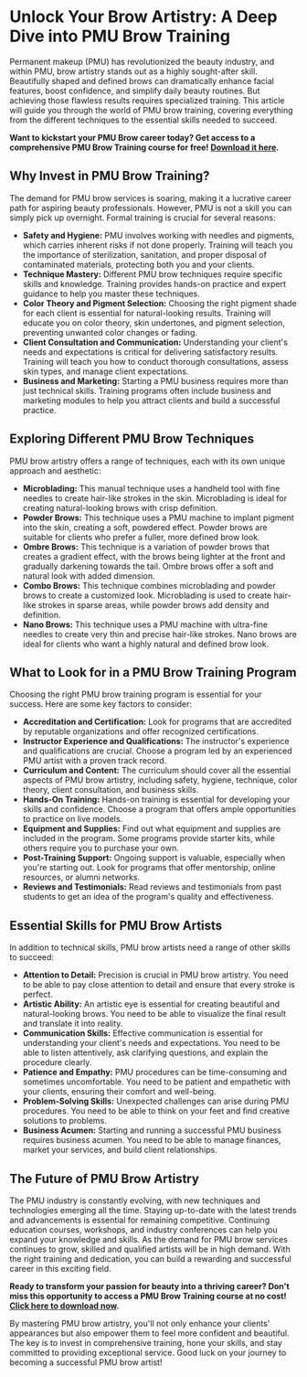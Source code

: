 # Unlock Your Brow Artistry: A Deep Dive into PMU Brow Training

Permanent makeup (PMU) has revolutionized the beauty industry, and within PMU, brow artistry stands out as a highly sought-after skill. Beautifully shaped and defined brows can dramatically enhance facial features, boost confidence, and simplify daily beauty routines. But achieving those flawless results requires specialized training. This article will guide you through the world of PMU brow training, covering everything from the different techniques to the essential skills needed to succeed.

**Want to kickstart your PMU Brow career today? Get access to a comprehensive PMU Brow Training course for free! [Download it here](https://udemywork.com/pmu-brow-training).**

## Why Invest in PMU Brow Training?

The demand for PMU brow services is soaring, making it a lucrative career path for aspiring beauty professionals. However, PMU is not a skill you can simply pick up overnight. Formal training is crucial for several reasons:

*   **Safety and Hygiene:** PMU involves working with needles and pigments, which carries inherent risks if not done properly. Training will teach you the importance of sterilization, sanitation, and proper disposal of contaminated materials, protecting both you and your clients.
*   **Technique Mastery:** Different PMU brow techniques require specific skills and knowledge. Training provides hands-on practice and expert guidance to help you master these techniques.
*   **Color Theory and Pigment Selection:** Choosing the right pigment shade for each client is essential for natural-looking results. Training will educate you on color theory, skin undertones, and pigment selection, preventing unwanted color changes or fading.
*   **Client Consultation and Communication:** Understanding your client's needs and expectations is critical for delivering satisfactory results. Training will teach you how to conduct thorough consultations, assess skin types, and manage client expectations.
*   **Business and Marketing:** Starting a PMU business requires more than just technical skills. Training programs often include business and marketing modules to help you attract clients and build a successful practice.

## Exploring Different PMU Brow Techniques

PMU brow artistry offers a range of techniques, each with its own unique approach and aesthetic:

*   **Microblading:** This manual technique uses a handheld tool with fine needles to create hair-like strokes in the skin. Microblading is ideal for creating natural-looking brows with crisp definition.
*   **Powder Brows:** This technique uses a PMU machine to implant pigment into the skin, creating a soft, powdered effect. Powder brows are suitable for clients who prefer a fuller, more defined brow look.
*   **Ombre Brows:** This technique is a variation of powder brows that creates a gradient effect, with the brows being lighter at the front and gradually darkening towards the tail. Ombre brows offer a soft and natural look with added dimension.
*   **Combo Brows:** This technique combines microblading and powder brows to create a customized look. Microblading is used to create hair-like strokes in sparse areas, while powder brows add density and definition.
*   **Nano Brows:** This technique uses a PMU machine with ultra-fine needles to create very thin and precise hair-like strokes. Nano brows are ideal for clients who want a highly natural and defined brow look.

## What to Look for in a PMU Brow Training Program

Choosing the right PMU brow training program is essential for your success. Here are some key factors to consider:

*   **Accreditation and Certification:** Look for programs that are accredited by reputable organizations and offer recognized certifications.
*   **Instructor Experience and Qualifications:** The instructor's experience and qualifications are crucial. Choose a program led by an experienced PMU artist with a proven track record.
*   **Curriculum and Content:** The curriculum should cover all the essential aspects of PMU brow artistry, including safety, hygiene, technique, color theory, client consultation, and business skills.
*   **Hands-On Training:** Hands-on training is essential for developing your skills and confidence. Choose a program that offers ample opportunities to practice on live models.
*   **Equipment and Supplies:** Find out what equipment and supplies are included in the program. Some programs provide starter kits, while others require you to purchase your own.
*   **Post-Training Support:** Ongoing support is valuable, especially when you're starting out. Look for programs that offer mentorship, online resources, or alumni networks.
*   **Reviews and Testimonials:** Read reviews and testimonials from past students to get an idea of the program's quality and effectiveness.

## Essential Skills for PMU Brow Artists

In addition to technical skills, PMU brow artists need a range of other skills to succeed:

*   **Attention to Detail:** Precision is crucial in PMU brow artistry. You need to be able to pay close attention to detail and ensure that every stroke is perfect.
*   **Artistic Ability:** An artistic eye is essential for creating beautiful and natural-looking brows. You need to be able to visualize the final result and translate it into reality.
*   **Communication Skills:** Effective communication is essential for understanding your client's needs and expectations. You need to be able to listen attentively, ask clarifying questions, and explain the procedure clearly.
*   **Patience and Empathy:** PMU procedures can be time-consuming and sometimes uncomfortable. You need to be patient and empathetic with your clients, ensuring their comfort and well-being.
*   **Problem-Solving Skills:** Unexpected challenges can arise during PMU procedures. You need to be able to think on your feet and find creative solutions to problems.
*   **Business Acumen:** Starting and running a successful PMU business requires business acumen. You need to be able to manage finances, market your services, and build client relationships.

## The Future of PMU Brow Artistry

The PMU industry is constantly evolving, with new techniques and technologies emerging all the time. Staying up-to-date with the latest trends and advancements is essential for remaining competitive. Continuing education courses, workshops, and industry conferences can help you expand your knowledge and skills. As the demand for PMU brow services continues to grow, skilled and qualified artists will be in high demand. With the right training and dedication, you can build a rewarding and successful career in this exciting field.

**Ready to transform your passion for beauty into a thriving career? Don't miss this opportunity to access a PMU Brow Training course at no cost! [Click here to download now](https://udemywork.com/pmu-brow-training).**

By mastering PMU brow artistry, you'll not only enhance your clients' appearances but also empower them to feel more confident and beautiful. The key is to invest in comprehensive training, hone your skills, and stay committed to providing exceptional service. Good luck on your journey to becoming a successful PMU brow artist!
